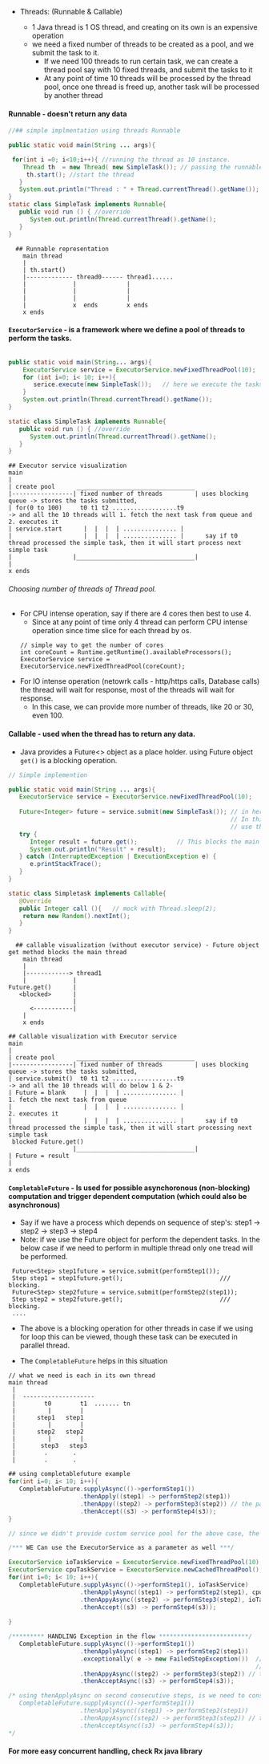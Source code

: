  - Threads: (Runnable & Callable)
 
   - 1 Java thread is 1 OS thread, and creating on its own is an expensive operation
   - we need a fixed number of threads to be created as a pool, and we submit the task to it.
       - If we need 100 threads to run certain task, we can create a thread pool say with 10 fixed threads, and submit the tasks to it
       - At any point of time 10 threads will be processed by the thread pool, once one thread is freed up, another task will be processed by another thread
   
  #### Runnable - doesn't return any data 

```java
//## simple implmentation using threads Runnable

public static void main(String ... args){

 for(int i =0; i<10;i++){ //running the thread as 10 instance.
    Thread th  = new Thread( new SimpleTask()); // passing the runnable class 
     th.start(); //start the thread 
   }
   System.out.println("Thread : " + Thread.currentThread().getName()); // main thread prints main.
}
static class SimpleTask implements Runnable{
   public void run () { //override
      System.out.println(Thread.currentThread().getName();
   }
}
```

```
  ## Runnable representation
    main thread
    |
    | th.start()
    |------------- thread0------ thread1......
    |             |              |
    |             |              |
    |             |              | 
    |             x  ends        x ends
    x ends
  ```
  
#### `ExecutorService` - is a framework where we define a pool of threads to perform the tasks.

```java

public static void main(String... args){
    ExecutorService service = ExecutorService.newFixedThreadPool(10);
    for (int i=0; i< 10; i++){
       serice.execute(new SimpleTask());   // here we execute the tasks
    }
    System.out.println(Thread.currentThread().getName());
}

static class SimpleTask implements Runnable{
   public void run () { //override
      System.out.println(Thread.currentThread().getName();
   }
}
```

```
## Executor service visualization
main
|
| create pool      _________________________________
|-----------------| fixed number of threads         | uses blocking queue -> stores the tasks submitted, 
| for(0 to 100)     t0 t1 t2 ..................t9                         -> and all the 10 threads will 1. fetch the next task from queue and 2. executes it
| service.start      |  |  |  | ............... |
|                    |  |  |  | ............... |      say if t0 thread processed the simple task, then it will start process next simple task
|                 |_________________________________|
|
x ends
```

###### Choosing number of threads of Thread pool.
  - For CPU intense operation, say if there are 4 cores then best to use 4. 
     -  Since at any point of time only 4 thread can perform CPU intense operation since time slice for each thread by os.
     ```
     // simple way to get the number of cores
     int coreCount = Runtime.getRuntime().availableProcessors();
     ExecutorService service = ExecutorService.newFixedThreadPool(coreCount);
     ```
  - For IO intense operation (netowrk calls - http/https calls, Database calls) the thread will wait for response, most of the threads will wait for response.
     - In this case, we can provide more number of threads, like 20 or 30, even 100.

#### Callable - used when the thread has to return any data. 
   - Java provides a Future<> object as a place holder. using Future object `get()` is a blocking operation.

```java
// Simple implemention 

public static void main(String ... args){
   ExecutorService service = ExecutorService.newFixedThreadPool(10);
   
   Future<Integer> future = service.submit(new SimpleTask()); // in here we get a Future object, upon sumitting the thread
                                                              // In this case the thread is created and provides a place holder which is Future object
                                                              // use the future object get() method to retrive the return value of the thread.
   try {
      Integer result = future.get();           // This blocks the main thread. 
      System.out.println("Result" + result);    
   } catch (InterruptedException | ExecutionException e) {
      e.printStackTrace();
   }
}

static class Simpletask implements Callable{
   @Override
   public Integer call (){   // mock with Thread.sleep(2);
    return new Random().nextInt();
   }
}
```

```
  ## callable visualization (without executor service) - Future object get method blocks the main thread
    main thread
    |
    |------------> thread1
    |             |
Future.get()      |
   <blocked>      |
                  |
      <-----------|
    |
    x ends
 ```
  
```
## Callable visualization with Executor service 
main
|
| create pool      _________________________________
|-----------------| fixed number of threads         | uses blocking queue -> stores the tasks submitted, 
| service.submit()  t0 t1 t2 ..................t9                         -> and all the 10 threads will do below 1 & 2-
| Future = blank     |  |  |  | ............... |                              1. fetch the next task from queue 
|                    |  |  |  | ............... |                              2. executes it
|                    |  |  |  | ............... |      say if t0 thread processed the simple task, then it will start processing next simple task
 blocked Future.get()
                  |_________________________________|
| Future = result
|
x ends
```

#### `CompletableFuture` - Is used for possible asynchoronous (non-blocking) computation and trigger dependent computation (which could also be asynchronous)
 - Say if we have a process which depends on sequence of step's:  step1 -> step2 -> step3 -> step4 
  - Note: if we use the Future object for perform the dependent tasks. In the below case if we need to perform in multiple thread only one tread will be performed.
  ```
   Future<Step> step1future = service.submit(performStep1());
   Step step1 = step1future.get();                           /// blocking.
   Future<Step> step2future = service.submit(performStep2(step1));
   Step step2 = step2future.get();                           /// blocking.
   ....
  ```
  - The above is a blocking operation for other threads in case if we using for loop this can be viewed, though these task can be executed in parallel thread.

- The `CompletableFuture` helps in this situation

```
// what we need is each in its own thread
main thread
 |
 |  --------------------
 |        t0        t1  ....... tn
 |         |        | 
 |      step1   step1
 |         |        |
 |      step2   step2
 |         |        |
 |       step3   step3
 |        .       .
 |        .       . 
```

```java
## using completablefuture example
for(int i=0; i< 10; i++){
   CompletableFuture.supplyAsync(()->performStep1())
                    .thenApply((step1) -> performStep2(step1))
                    .thenAppy((step2) -> performStep3(step2)) // the parameter can be any value step2 or s2
                    .thenAccept((s3) -> performStep4(s3));
}

// since we didn't provide custom service pool for the above case, the default used is FORKJOINPOOL.

/*** WE Can use the ExecutorService as a parameter as well ***/

ExecutorService ioTaskService = ExecutorService.newFixedThreadPool(10);
ExecutorService cpuTaskService = ExecutorService.newCachedThreadPool(); // no arguments
for(int i=0; i< 10; i++){
   CompletableFuture.supplyAsync(()->performStep1(), ioTaskService)
                    .thenApplyAsync((step1) -> performStep2(step1), cpuTaskService)  // not to use thenApplyAsync() with executor service, thenApply throws compilation error
                    .thenAppyAsync((step2) -> performStep3(step2), ioTaskService) // the parameter can be any value step2 or s2
                    .thenAccept((s3) -> performStep4(s3));
 
}

/********* HANDLING Exception in the flow *************************/
   CompletableFuture.supplyAsync(()->performStep1())
                    .thenApplyAsync((step1) -> performStep2(step1))
                    .exceptionally( e -> new FailedStepException())  // using exceptionally to throw exception
                                                                     // exceptionally is like a catch block, if failed perfom the new failed object step
                    .thenAppyAsync((step2) -> performStep3(step2)) // the parameter can be any value step2 or s2
                    .thenAcceptAsync((s3) -> performStep4(s3));

/* using thenApplyAsync on second consecutive steps, is we need to consecutive steps to be asynchronous.
   CompletableFuture.supplyAsync(()->performStep1())
                    .thenApplyAsync((step1) -> performStep2(step1))
                    .thenAppyAsync((step2) -> performStep3(step2)) // the parameter can be any value step2 or s2
                    .thenAcceptAsync((s3) -> performStep4(s3));
*/
```

#### For more easy concurrent handling, check Rx java library
